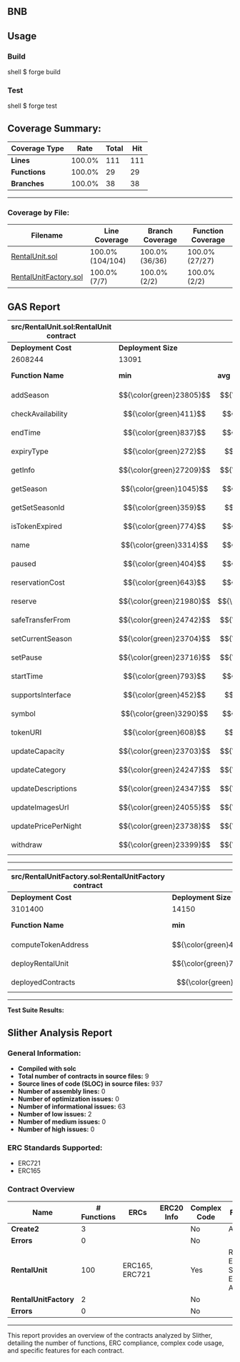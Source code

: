 ## BNB

## Usage

### Build

shell
$ forge build


### Test

shell
$ forge test


## Coverage Summary:

| Coverage Type    | Rate   | Total | Hit   |
|------------------|--------|-------|-------|
| **Lines**        | 100.0% | 111   | 111   |
| **Functions**    | 100.0% | 29    | 29    |
| **Branches**     | 100.0% | 38    | 38    |

---

### Coverage by File:

| Filename               | Line Coverage | Branch Coverage | Function Coverage |
|------------------------|---------------|------------------|-------------------|
| [RentalUnit.sol](coverage/src/src/RentalUnit.sol.gcov.html)    | 100.0% (104/104) | 100.0% (36/36)  | 100.0% (27/27)   |
| [RentalUnitFactory.sol](coverage/src/src/RentalUnitFactory.sol.gcov.html) | 100.0% (7/7)   | 100.0% (2/2)    | 100.0% (2/2)     |

## GAS Report
| src/RentalUnit.sol:RentalUnit contract |                 |        |        |        |         |
|----------------------------------------|-----------------|--------|--------|--------|---------|
| **Deployment Cost**                    | **Deployment Size** |        |        |        |         |
| 2608244                              | 13091         |        |        |        |         |
| **Function Name**                      | **min** | **avg** | **median** | **max** | **# calls** |
| addSeason                            | $${\color{green}23805}$$ | $${\color{orange}90726}$$ | $${\color{orange}112993}$$  | $${\color{red}112993}$$ | 20      |
| checkAvailability                    | $${\color{green}411}$$   | $${\color{orange}2707}$$  | $${\color{orange}1940}$$    | $${\color{red}9182}$$   | 14      |
| endTime                              | $${\color{green}837}$$   | $${\color{orange}1204}$$  | $${\color{orange}837}$$    | $${\color{red}2674}$$   | 5       |
| expiryType                           | $${\color{green}272}$$   | $${\color{orange}272}$$   | $${\color{orange}272}$$    | $${\color{red}272}$$    | 1       |
| getInfo                              | $${\color{green}27209}$$ | $${\color{orange}27542}$$ | $${\color{orange}27209}$$  | $${\color{red}29209}$$  | 6       |
| getSeason                            | $${\color{green}1045}$$  | $${\color{orange}1045}$$  | $${\color{orange}1045}$$   | $${\color{red}1045}$$   | 1       |
| getSetSeasonId                       | $${\color{green}359}$$   | $${\color{orange}359}$$   | $${\color{orange}359}$$    | $${\color{red}359}$$    | 1       |
| isTokenExpired                       | $${\color{green}774}$$   | $${\color{orange}1229}$$  | $${\color{orange}774}$$    | $${\color{red}2597}$$   | 4       |
| name                                 | $${\color{green}3314}$$  | $${\color{orange}3314}$$  | $${\color{orange}3314}$$   | $${\color{red}3314}$$   | 1       |
| paused                               | $${\color{green}404}$$   | $${\color{orange}1070}$$  | $${\color{orange}404}$$    | $${\color{red}2404}$$   | 6       |
| reservationCost                      | $${\color{green}643}$$   | $${\color{orange}2518}$$  | $${\color{orange}2643}$$   | $${\color{red}2643}$$   | 16      |
| reserve                              | $${\color{green}21980}$$ | $${\color{orange}119581}$$ | $${\color{orange}147483}$$ | $${\color{red}195943}$$ | 19      |
| safeTransferFrom                     | $${\color{green}24742}$$ | $${\color{orange}24742}$$ | $${\color{orange}24742}$$  | $${\color{red}24742}$$  | 1       |
| setCurrentSeason                     | $${\color{green}23704}$$ | $${\color{orange}50609}$$ | $${\color{orange}54244}$$  | $${\color{red}54244}$$  | 15      |
| setPause                             | $${\color{green}23716}$$ | $${\color{orange}35028}$$ | $${\color{orange}25938}$$  | $${\color{red}47572}$$  | 9       |
| startTime                            | $${\color{green}793}$$   | $${\color{orange}1160}$$  | $${\color{orange}793}$$    | $${\color{red}2630}$$   | 5       |
| supportsInterface                    | $${\color{green}452}$$   | $${\color{orange}532}$$   | $${\color{orange}563}$$    | $${\color{red}563}$$    | 6       |
| symbol                               | $${\color{green}3290}$$  | $${\color{orange}3290}$$  | $${\color{orange}3290}$$   | $${\color{red}3290}$$   | 1       |
| tokenURI                             | $${\color{green}608}$$   | $${\color{orange}608}$$   | $${\color{orange}608}$$    | $${\color{red}608}$$    | 1       |
| updateCapacity                       | $${\color{green}23703}$$ | $${\color{orange}25657}$$ | $${\color{orange}23759}$$  | $${\color{red}29509}$$  | 3       |
| updateCategory                       | $${\color{green}24247}$$ | $${\color{orange}27326}$$ | $${\color{orange}27326}$$  | $${\color{red}30405}$$  | 2       |
| updateDescriptions                   | $${\color{green}24347}$$ | $${\color{orange}27426}$$ | $${\color{orange}27426}$$  | $${\color{red}30505}$$  | 2       |
| updateImagesUrl                      | $${\color{green}24055}$$ | $${\color{orange}26314}$$ | $${\color{orange}24352}$$  | $${\color{red}30536}$$  | 3       |
| updatePricePerNight                  | $${\color{green}23738}$$ | $${\color{orange}25684}$$ | $${\color{orange}23754}$$  | $${\color{red}29560}$$  | 3       |
| withdraw                             | $${\color{green}23399}$$ | $${\color{orange}27294}$$ | $${\color{orange}27294}$$  | $${\color{red}31189}$$  | 2       |

---

| src/RentalUnitFactory.sol:RentalUnitFactory contract |                 |         |         |         |         |
|------------------------------------------------------|-----------------|---------|---------|---------|---------|
| **Deployment Cost**                                  | **Deployment Size** |         |         |         |         |
| 3101400                                            | 14150         |         |         |         |         |
| **Function Name**                                    | **min**         | **avg** | **median** | **max** | **# calls** |
| computeTokenAddress                                | $${\color{green}41787}$$ | $${\color{orange}41787}$$ | $${\color{orange}41787}$$   | $${\color{red}41787}$$ | 1       |
| deployRentalUnit                                   | $${\color{green}70670}$$ | $${\color{orange}1879478}$$ | $${\color{orange}2482414}$$ | $${\color{red}2482414}$$ | 4       |
| deployedContracts                                  | $${\color{green}468}$$   | $${\color{orange}468}$$   | $${\color{orange}468}$$     | $${\color{red}468}$$   | 1       |

---

**Test Suite Results:**



## Slither Analysis Report

### General Information:

- **Compiled with solc**
- **Total number of contracts in source files:** 9
- **Source lines of code (SLOC) in source files:** 937
- **Number of assembly lines:** 0
- **Number of optimization issues:** 0
- **Number of informational issues:** 63
- **Number of low issues:** 2
- **Number of medium issues:** 0
- **Number of high issues:** 0

### ERC Standards Supported:

- ERC721
- ERC165

### Contract Overview

| **Name**           | **# Functions** | **ERCs**        | **ERC20 Info** | **Complex Code** | **Features**             |
|--------------------|-----------------|-----------------|----------------|------------------|--------------------------|
| **Create2**        | 3               |                 |                | No               | Assembly                |
| **Errors**         | 0               |                 |                | No               |                          |
| **RentalUnit**     | 100             | ERC165, ERC721  |                | Yes              | Receive ETH, Send ETH, Assembly |
| **RentalUnitFactory** | 2             |                 |                | No               |                          |
| **Errors**         | 0               |                 |                | No               |                          |

---

This report provides an overview of the contracts analyzed by Slither, detailing the number of functions, ERC compliance, complex code usage, and specific features for each contract.
